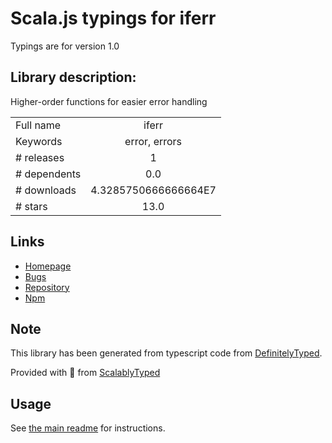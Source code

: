
# Scala.js typings for iferr

Typings are for version 1.0

## Library description:
Higher-order functions for easier error handling

|                    |                 |
| ------------------ | :-------------: |
| Full name          | iferr |
| Keywords           | error, errors |
| # releases         | 1 |
| # dependents       | 0.0 |
| # downloads        | 4.3285750666666664E7 |
| # stars            | 13.0 |

## Links
- [Homepage](https://github.com/shesek/iferr)
- [Bugs](https://github.com/shesek/iferr/issues)
- [Repository](https://github.com/shesek/iferr)
- [Npm](https://www.npmjs.com/package/iferr)
    


## Note
This library has been generated from typescript code from [DefinitelyTyped](https://definitelytyped.org).

Provided with :purple_heart: from [ScalablyTyped](https://github.com/oyvindberg/ScalablyTyped)

## Usage
See [the main readme](../../readme.md) for instructions.


